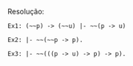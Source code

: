 Resolução:

	Ex1: (~~p) -> (~~u) |- ~~(p -> u)

	Ex2: |- ~~(~~p -> p).
	   
	Ex3: |- ~~(((p -> u) -> p) -> p).
	   





